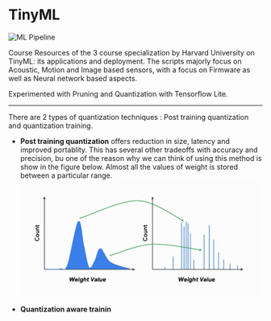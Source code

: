 # TinyML

![ML Pipeline](https://courses.edx.org/assets/courseware/v1/37dbe63b3b910ce9ed00658490821ebd/asset-v1:HarvardX+TinyML2+3T2020+type@asset+block/3-2-5-1.png)

Course Resources of the 3 course specialization by Harvard University on TinyML: its applications and deployment.
The scripts majorly focus on Acoustic, Motion and Image based sensors, with a focus on Firmware as well as Neural network based aspects. 

Experimented with Pruning and Quantization with Tensorflow Lite.

---

There are 2 types of quantization techniques : Post training quantization and quantization training. 
  * **Post training quantization** offers reduction in size, latency and improved portablity. This has several other tradeoffs with accuracy and precision, bu one of the reason why we can think of using this method is show in the figure below. Almost all the values of weight is stored between a particular range. 
  ![Weight Distribution](https://github.com/Jash-2000/TinyML/blob/main/Weights.JPG)
  
  * **Quantization aware trainin** 
